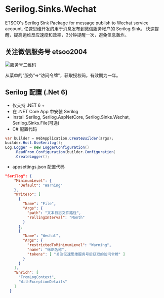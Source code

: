 # Serilog.Sinks.Wechat
ETSOO's Serilog Sink Package for message publish to Wechat service account.
亿速思维开发的用于消息发布到微信服务帐户的 Serilog Sink。
快速提醒，提高运维反应速度和效率，3分钟提醒一次，避免信息轰炸。

## 关注微信服务号 etsoo2004
![服务号二维码](https://cn.etsoo.com/qrcode.jpg "服务号二维码")

从菜单的“服务”=>“访问令牌”，获取授权码，有效期为一年。

## Serilog 配置 (.Net 6)
- 仅支持 .NET 6 +
- 在 .NET Core App 中安装 Serilog
- Install Serilog, Serilog.AspNetCore, Serilog.Sinks.Wechat, Serilog.Sinks.File(可选)
- C# 配置代码
```csharp
var builder = WebApplication.CreateBuilder(args);
builder.Host.UseSerilog();
Log.Logger = new LoggerConfiguration()
    .ReadFrom.Configuration(builder.Configuration)
    .CreateLogger();
```
- appsettings.json 配置代码
```json
"Serilog": {
    "MinimumLevel": {
      "Default": "Warning"
    },
    "WriteTo": [
      {
        "Name": "File",
        "Args": {
          "path": "文本日志文件路径",
          "rollingInterval": "Month"
        }
      },
      {
        "Name": "Wechat",
        "Args": {
          "restrictedToMinimumLevel": "Warning",
          "name": "标识名称",
          "tokens": [ "关注亿速思维服务号后获取的访问令牌" ]
        }
      }
    ],
    "Enrich": [
      "FromLogContext",
      "WithExceptionDetails"
    ]
  }
```
